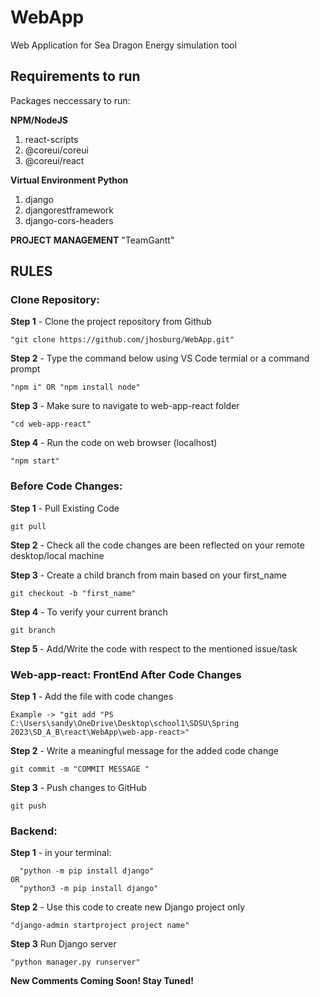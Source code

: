 # WebApp
Web Application for Sea Dragon Energy simulation tool

 ## Requirements to run
Packages neccessary to run:

**NPM/NodeJS**
  1. react-scripts
  2. @coreui/coreui
  3. @coreui/react

**Virtual Environment Python**
  1. django
  2. djangorestframework
  3. django-cors-headers


**PROJECT MANAGEMENT**
"TeamGantt"


## RULES

### Clone Repository:
    
**Step 1** - Clone the project repository from Github

    "git clone https://github.com/jhosburg/WebApp.git"

**Step 2** - Type the command below using VS Code termial or a command prompt 

    "npm i" OR "npm install node"

**Step 3** - Make sure to navigate to web-app-react folder

    "cd web-app-react"

**Step 4** - Run the code on web browser (localhost)

    "npm start"



 ### Before Code Changes:

**Step 1** - Pull Existing Code

    git pull

**Step 2** - Check all the code changes are been reflected on your remote desktop/local machine

**Step 3** - Create a child branch from main based on your first_name

    git checkout -b "first_name"
    
**Step 4** - To verify your current branch

    git branch

**Step 5** - Add/Write the code with respect to the mentioned issue/task



### Web-app-react: FrontEnd After Code Changes
    
**Step 1** - Add the file with code changes

    Example -> "git add "PS C:\Users\sandy\OneDrive\Desktop\school1\SDSU\Spring 2023\SD_A_B\react\WebApp\web-app-react>"


**Step 2** - Write a meaningful message for the added code change
    
    git commit -m "COMMIT MESSAGE "


**Step 3** - Push changes to GitHub

    git push


### Backend:


**Step 1** - in your terminal: 

      "python -m pip install django"
    OR
      "python3 -m pip install django"
      

**Step 2** - Use this code to create new Django project only
    
    "django-admin startproject project name"


**Step 3** Run Django server 

    "python manager.py runserver"



**New Comments Coming Soon! Stay Tuned!**